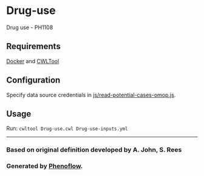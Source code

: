 # Drug-use

Drug use - PH1108

## Requirements

[Docker](https://docs.docker.com/install/) and [CWLTool](https://github.com/common-workflow-language/cwltool#install)

## Configuration

Specify data source credentials in [js/read-potential-cases-omop.js](js/read-potential-cases-omop.js).

## Usage

Run: `cwltool Drug-use.cwl Drug-use-inputs.yml`

***

### Based on original definition developed by A. John, S. Rees
### Generated by [Phenoflow](https://kclhi.org/phenoflow).
